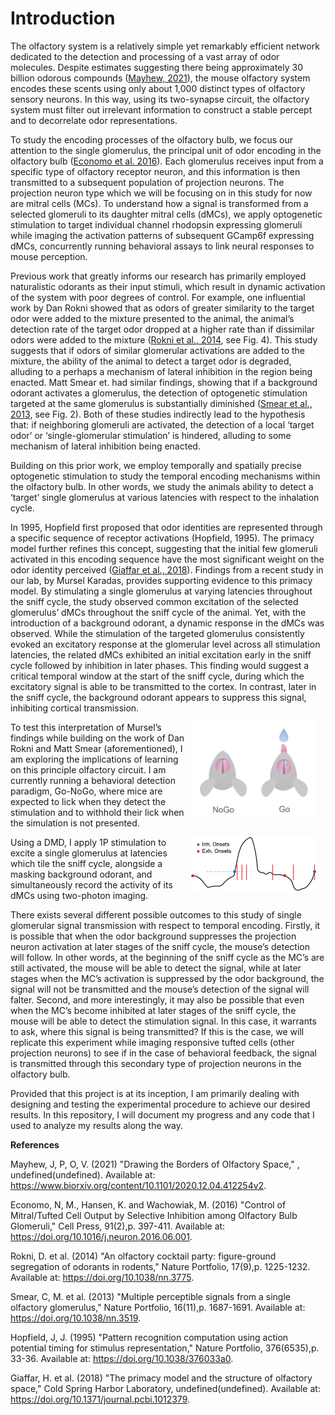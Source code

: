 # Introduction

The olfactory system is a relatively simple yet remarkably efficient network dedicated to the detection and processing of a vast array of odor molecules. Despite estimates suggesting there being approximately 30 billion odorous compounds ([Mayhew, 2021](https://www.biorxiv.org/content/10.1101/2020.12.04.412254v2)), the mouse olfactory system encodes these scents using only about 1,000 distinct types of olfactory sensory neurons. In this way, using its two-synapse circuit, the olfactory system must filter out irrelevant information to construct a stable percept and to decorrelate odor representations.

To study the encoding processes of the olfactory bulb, we focus our attention to the single glomerulus, the principal unit of odor encoding in the olfactory bulb ([Economo et al. 2016](https://doi.org/10.1016/j.neuron.2016.06.001)). Each glomerulus receives input from a specific type of olfactory receptor neuron, and this information is then transmitted to a subsequent population of projection neurons. The projection neuron type which we will be focusing on in this study for now are mitral cells (MCs). To understand how a signal is transformed from a selected glomeruli to its daughter mitral cells (dMCs), we apply optogenetic stimulation to target individual channel rhodopsin expressing glomeruli while imaging the activation patterns of subsequent GCamp6f expressing dMCs, concurrently running behavioral assays to link neural responses to mouse perception.

Previous work that greatly informs our research has primarily employed naturalistic odorants as their input stimuli, which result in dynamic activation of the system with poor degrees of control. For example, one influential work by Dan Rokni showed that as odors of greater similarity to the target odor were added to the mixture presented to the animal, the animal’s detection rate of the target odor dropped at a higher rate than if dissimilar odors were added to the mixture ([Rokni et al., 2014](https://doi.org/10.1038/nn.3775), see Fig. 4). This study suggests that if odors of similar glomerular activations are added to the mixture, the ability of the animal to detect a target odor is degraded, alluding to a perhaps a mechanism of lateral inhibition in the region being enacted. Matt Smear et. had similar findings, showing that if a background odorant activates a glomerulus, the detection of optogenetic stimulation targeted at the same glomerulus is substantially diminished ([Smear et al., 2013](https://doi.org/10.1038/nn.3519), see Fig. 2). Both of these studies indirectly lead to the hypothesis that: if neighboring glomeruli are activated, the detection of a local ‘target odor’ or ‘single-glomerular stimulation’ is hindered, alluding to some mechanism of lateral inhibition being enacted.

Building on this prior work, we employ temporally and spatially precise optogenetic stimulation to study the temporal encoding mechanisms within the olfactory bulb. In other words, we study the animals ability to detect a ‘target’ single glomerulus at various latencies with respect to the inhalation cycle.

In 1995, Hopfield first proposed that odor identities are represented through a specific sequence of receptor activations (Hopfield, 1995). The primacy model further refines this concept, suggesting that the initial few glomeruli activated in this encoding sequence have the most significant weight on the odor identity perceived ([Giaffar et al., 2018](https://doi.org/10.1371/journal.pcbi.1012379)). Findings from a recent study in our lab, by Mursel Karadas, provides supporting evidence to this primacy model. By stimulating a single glomerulus at varying latencies throughout the sniff cycle, the study observed common excitation of the selected glomerulus’ dMCs throughout the sniff cycle of the animal. Yet, with the introduction of a background odorant, a dynamic response in the dMCs was observed. While the stimulation of the targeted glomerulus consistently evoked an excitatory response at the glomerular level across all stimulation latencies, the related dMCs exhibited an initial excitation early in the sniff cycle followed by inhibition in later phases. This finding would suggest a critical temporal window at the start of the sniff cycle, during which the excitatory signal is able to be transmitted to the cortex. In contrast, later in the sniff cycle, the background odorant appears to suppress this signal, inhibiting cortical transmission.

<p>
  <img src="https://github.com/Ekaterina-Koulakova/Single-Glomerular-Stimulation/blob/main/images/detection_task.jpg" width="200" align="right" style="margin-right: 15px;">
To test this interpretation of Mursel’s findings while building on the work of Dan Rokni and Matt Smear (aforementioned), I am exploring the implications of learning on this principle olfactory circuit. I am currently running a behavioral detection paradigm, Go-NoGo, where mice are expected to lick when they detect the stimulation and to withhold their lick when the simulation is not presented. 
</p>

<p>
    <img src="https://github.com/Ekaterina-Koulakova/Single-Glomerular-Stimulation/blob/main/images/sniff_latencies.png" width="200" align="right" style="margin-right: 15px;">
Using a DMD, I apply 1P stimulation to excite a single glomerulus at latencies which tile the sniff cycle, alongside a masking background odorant, and simultaneously record the activity of its dMCs using two-photon imaging. 
</p>

There exists several different possible outcomes to this study of single glomerular signal transmission with respect to temporal encoding. Firstly, it is possible that when the odor background suppresses the projection neuron activation at later stages of the sniff cycle, the mouse’s detection will follow. In other words, at the beginning of the sniff cycle as the MC’s are still activated, the mouse will be able to detect the signal, while at later stages when the MC’s activation is suppressed by the odor background, the signal will not be transmitted and the mouse’s detection of the signal will falter. Second, and more interestingly, it may also be possible that even when the MC’s become inhibited at later stages of the sniff cycle, the mouse will be able to detect the stimulation signal. In this case, it warrants to ask, where this signal is being transmitted? If this is the case, we will replicate this experiment while imaging responsive tufted cells (other projection neurons) to see if in the case of behavioral feedback, the signal is transmitted through this secondary type of projection neurons in the olfactory bulb.

Provided that this project is at its inception, I am primarily dealing with designing and testing the experimental procedure to achieve our desired results. In this repository, I will document my progress and any code that I used to analyze my results along the way.

**References**

Mayhew, J, P, O, V. (2021) "Drawing the Borders of Olfactory Space," , undefined(undefined). Available at: https://www.biorxiv.org/content/10.1101/2020.12.04.412254v2.

Economo, N, M., Hansen, K. and Wachowiak, M. (2016) "Control of Mitral/Tufted Cell Output by Selective Inhibition among Olfactory Bulb Glomeruli," Cell Press, 91(2),p. 397-411. Available at: https://doi.org/10.1016/j.neuron.2016.06.001.

Rokni, D. et al. (2014) "An olfactory cocktail party: figure-ground segregation of odorants in rodents," Nature Portfolio, 17(9),p. 1225-1232. Available at: https://doi.org/10.1038/nn.3775.

Smear, C, M. et al. (2013) "Multiple perceptible signals from a single olfactory glomerulus," Nature Portfolio, 16(11),p. 1687-1691. Available at: https://doi.org/10.1038/nn.3519.

Hopfield, J, J. (1995) "Pattern recognition computation using action potential timing for stimulus representation," Nature Portfolio, 376(6535),p. 33-36. Available at: https://doi.org/10.1038/376033a0.

Giaffar, H. et al. (2018) "The primacy model and the structure of olfactory space," Cold Spring Harbor Laboratory, undefined(undefined). Available at: https://doi.org/10.1371/journal.pcbi.1012379.
